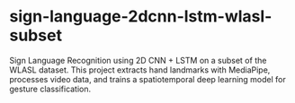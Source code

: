 # sign-language-2dcnn-lstm-wlasl-subset
Sign Language Recognition using 2D CNN + LSTM on a subset of the WLASL dataset. This project extracts hand landmarks with MediaPipe, processes video data, and trains a spatiotemporal deep learning model for gesture classification.
